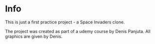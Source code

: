 # Info
This is just a first practice project - a Space Invaders clone. 

The project was created as part of a udemy course by Denis Panjuta. All graphics are given by Denis.

